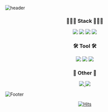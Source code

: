
<!--
**wijoonwu/wijoonwu** is a ✨ _special_ ✨ repository because its `README.md` (this file) appears on your GitHub profile.

Here are some ideas to get you started:

- 🔭 I’m currently working on ...
- 🌱 I’m currently learning ...
- 👯 I’m looking to collaborate on ...
- 🤔 I’m looking for help with ...
- 💬 Ask me about ...
- 📫 How to reach me: ...
- 😄 Pronouns: ...
- ⚡ Fun fact: ...
-->


<!-- 헤더 ~ 푸터 -->
![header](https://capsule-render.vercel.app/api?type=waving&color=auto&height=200&section=header&text=Hello,World!%20🥳&fontSize=70)

<h3 align="center">
    👩🏻‍💻 Stack 👩🏻‍💻
</h3>

<p align="center">
 <img src="https://img.shields.io/badge/HTML-E34F26?style=flat-square&logo=HTML5&logoColor=white"/> 
  <img src="https://img.shields.io/badge/CSS-1572B6?style=flat-square&logo=CSS3&logoColor=white"/> 
  <img src="https://img.shields.io/badge/JavaScript-F7DF1E?style=flat-square&logo=JavaScript&logoColor=white"/>
  <img src="https://img.shields.io/badge/Java-007396?style=flat-square&logo=Java&logoColor=white"/> 
</p>
  
  
  
<h3 align="center">
  🛠 Tool 🛠
</h3>
<p align="center">
  <img src="https://img.shields.io/badge/Eclipse-2C2255?style=flat-square&logo=Eclipse&logoColor=white"/> 
  <img src="https://img.shields.io/badge/Visual Studio Code-007ACC?style=flat-square&logo=Visual Studio Code&logoColor=white"/> 
  <img src="https://img.shields.io/badge/Github-181717?style=flat-square&logo=Github&logoColor=white"/> 
</p>
  

<h3 align="center">
 🌈 Other 🌈
</h3>
 
 
<p align="center">
  <a href = "https://velog.io/@wijoonwu" >
  <img src="https://img.shields.io/badge/Velog-20C997?style=flat-square&logo=Velog&logoColor=white"/> 
  </a>
  <a href = "https://www.notion.so/9ac8fb641d9c4c43b532c2c3b35533ce" >
  <img src="https://img.shields.io/badge/Notion-000000?style=flat-square&logo=Notion&logoColor=white"/> 
  </a>
</p>







  
![Footer](https://capsule-render.vercel.app/api?type=waving&color=auto&height=200&section=footer)


<!-- 방문자 수 -->

<div align="center">
  
[![Hits](https://hits.seeyoufarm.com/api/count/incr/badge.svg?url=https%3A%2F%2Fgithub.com%2Fwijoonwu%2Fwijoonwu&count_bg=%23FF4EA7&title_bg=%23000000&icon=github.svg&icon_color=%23FFFFFF&title=hits&edge_flat=false)](https://hits.seeyoufarm.com)
  
</div>

